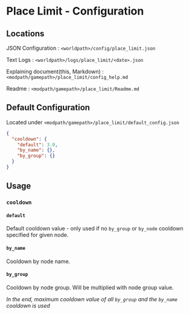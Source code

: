 # Place Limit - Configuration

## Locations

JSON Configuration : `<worldpath>/config/place_limit.json`

Text Logs : `<worldpath>/logs/place_limit/<date>.json`

Explaining document(this, Markdown) : `<modpath/gamepath>/place_limit/config_help.md`

Readme : `<modpath/gamepath>/place_limit/Readme.md`

## Default Configuration
Located under `<modpath/gamepath>/place_limit/default_config.json`
```json
{
  "cooldown": {
    "default": 3.0,
    "by_name": {},
    "by_group": {}
  }
}
```

## Usage

### `cooldown`

#### `default`
Default cooldown value - only used if no `by_group` or `by_node` cooldown specified for given node.

#### `by_name`
Cooldown by node name.

#### `by_group`
Cooldown by node group. Will be multiplied with node group value.

*In the end, maximum cooldown value of all `by_group` and the `by_name` cooldown is used*